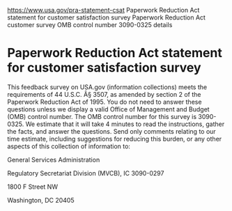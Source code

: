 

https://www.usa.gov/pra-statement-csat
Paperwork Reduction Act statement for customer satisfaction survey
Paperwork Reduction Act customer survey
OMB control number 3090-0325 details

Paperwork Reduction Act statement for customer satisfaction survey
==================================================================

This feedback survey on USA.gov (information collections) meets the requirements of 44 U.S.C. Â§ 3507, as amended by section 2 of the Paperwork Reduction Act of 1995. You do not need to answer these questions unless we display a valid Office of Management and Budget (OMB) control number. The OMB control number for this survey is 3090-0325. We estimate that it will take 4 minutes to read the instructions, gather the facts, and answer the questions. Send only comments relating to our time estimate, including suggestions for reducing this burden, or any other aspects of this collection of information to:

General Services Administration
  
Regulatory Secretariat Division (MVCB), IC 3090-0297
  
1800 F Street NW
  
Washington, DC 20405
